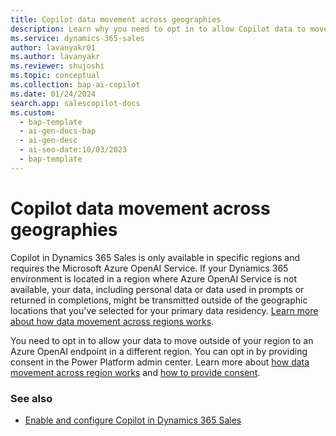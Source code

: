 ```yaml
---
title: Copilot data movement across geographies
description: Learn why you need to opt in to allow Copilot data to move outside of your default geography and how Azure OpenAI protects your data in transit.
ms.service: dynamics-365-sales
author: lavanyakr01
ms.author: lavanyakr
ms.reviewer: shujoshi
ms.topic: conceptual
ms.collection: bap-ai-copilot
ms.date: 01/24/2024
search.app: salescopilot-docs
ms.custom:
  - bap-template
  - ai-gen-docs-bap
  - ai-gen-desc
  - ai-seo-date:10/03/2023
  - bap-template
---
```


# Copilot data movement across geographies

Copilot in Dynamics 365 Sales is only available in specific regions and requires the Microsoft Azure OpenAI Service. If your Dynamics 365 environment is located in a region where Azure OpenAI Service is not available, your data, including personal data or data used in prompts or returned in completions, might be transmitted outside of the geographic locations that you've selected for your primary data residency. [Learn more about how data movement across regions works](/power-platform/admin/geographical-availability-copilot#how-data-movement-across-regions-works).

You need to opt in to allow your data to move outside of your region to an Azure OpenAI endpoint in a different region. You can opt in by providing consent in the Power Platform admin center. Learn more about [how data movement across region works](/power-platform/admin/geographical-availability-copilot#how-data-movement-across-regions-works) and [how to provide consent](/power-platform/admin/geographical-availability-copilot#enable-data-movement-across-regions).


### See also

- [Enable and configure Copilot in Dynamics 365 Sales](enable-setup-copilot.md)
